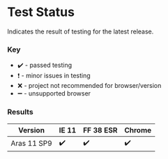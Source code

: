 # Test Status

Indicates the result of testing for the latest release.

### Key
  * :heavy_check_mark: - passed testing
  * :heavy_exclamation_mark: - minor issues in testing
  * :x: - project not recommended for browser/version
  * :heavy_minus_sign: - unsupported browser

### Results

|  Version  | IE 11      | FF 38 ESR  | Chrome     
------------|------------|------------|------------|
Aras 11 SP9 | :heavy_check_mark: | :heavy_check_mark: | :heavy_check_mark:
